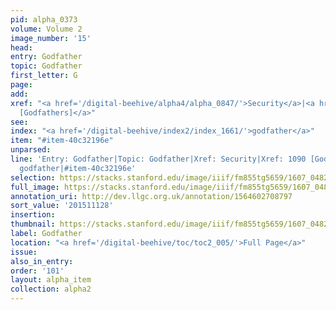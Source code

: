 ```yaml
---
pid: alpha_0373
volume: Volume 2
image_number: '15'
head:
entry: Godfather
topic: Godfather
first_letter: G
page:
add:
xref: "<a href='/digital-beehive/alpha4/alpha_0847/'>Security</a>|<a href='/digital-beehive/num5/num_1473/'>1090
  [Godfathers]</a>"
see:
index: "<a href='/digital-beehive/index2/index_1661/'>godfather</a>"
item: "#item-40c32196e"
unparsed:
line: 'Entry: Godfather|Topic: Godfather|Xref: Security|Xref: 1090 [Godfathers]|Index:
  godfather|#item-40c32196e'
selection: https://stacks.stanford.edu/image/iiif/fm855tg5659/1607_0482/341,1128,3066,351/full/0/default.jpg
full_image: https://stacks.stanford.edu/image/iiif/fm855tg5659/1607_0482/full/full/0/default.jpg
annotation_uri: http://dev.llgc.org.uk/annotation/1564602708797
sort_value: '201511128'
insertion:
thumbnail: https://stacks.stanford.edu/image/iiif/fm855tg5659/1607_0482/341,1128,600,180/250,/0/default.jpg
label: Godfather
location: "<a href='/digital-beehive/toc/toc2_005/'>Full Page</a>"
issue:
also_in_entry:
order: '101'
layout: alpha_item
collection: alpha2
---
```

